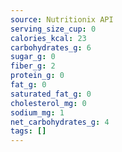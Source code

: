 ```yaml
---
source: Nutritionix API
serving_size_cup: 0
calories_kcal: 23
carbohydrates_g: 6
sugar_g: 0
fiber_g: 2
protein_g: 0
fat_g: 0
saturated_fat_g: 0
cholesterol_mg: 0
sodium_mg: 1
net_carbohydrates_g: 4
tags: []
---
```


